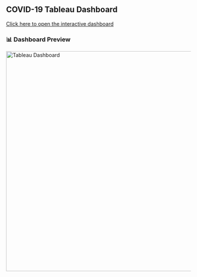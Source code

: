 ## COVID-19 Tableau Dashboard

[Click here to open the interactive dashboard](https://public.tableau.com/views/Covid-19Jan2020-July2020/Dashboard1?:language=en-US&:sid=&:redirect=auth&:display_count=n&:origin=viz_share_link)

### 📊 Dashboard Preview

<img src="https://github.com/user-attachments/assets/c83ceab8-a6cd-47a8-8df8-5d27d8a94d04" alt="Tableau Dashboard" width="600">
